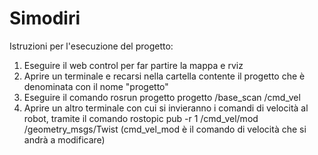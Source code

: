 # Simodiri
Istruzioni per l'esecuzione del progetto:
1. Eseguire il web control per far partire la mappa e rviz
2. Aprire un terminale e recarsi nella cartella contente il progetto che è denominata con il nome "progetto"
3. Eseguire il comando 
   rosrun progetto progetto /base_scan /cmd_vel
5. Aprire un altro terminale con cui si invieranno i comandi di velocità al robot, tramite il comando
   rostopic pub -r 1 /cmd_vel/mod /geometry_msgs/Twist <message> (cmd_vel_mod è il comando di velocità che si andrà a modificare)



